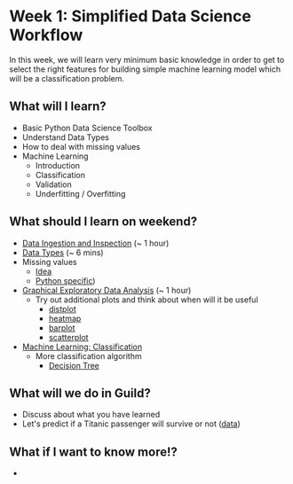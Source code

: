 # Week 1: Simplified Data Science Workflow

In this week, we will learn very minimum basic knowledge in order to get to select the right features for building simple machine learning model which will be a classification problem.

## What will I learn?

* Basic Python Data Science Toolbox
* Understand Data Types
* How to deal with missing values
* Machine Learning
  * Introduction
  * Classification
  * Validation
  * Underfitting / Overfitting

## What should I learn on weekend?

* [Data Ingestion and Inspection](https://campus.datacamp.com/courses/pandas-foundations/data-ingestion-inspection) (~ 1 hour)
* [Data Types](https://towardsdatascience.com/data-types-in-statistics-347e152e8bee) (~ 6 mins)
* Missing values
  * [Idea](https://www.analyticsindiamag.com/5-ways-handle-missing-values-machine-learning-datasets/)
  * [Python specific](https://jakevdp.github.io/PythonDataScienceHandbook/03.04-missing-values.html ))
* [Graphical Exploratory Data Analysis](https://www.kaggle.com/rochellesilva/simple-tutorial-for-beginners/data) (~ 1 hour)
  * Try out additional plots and think about when will it be useful
    * [distplot](https://seaborn.pydata.org/generated/seaborn.distplot.html)
    * [heatmap](https://seaborn.pydata.org/generated/seaborn.heatmap.html)
    * [barplot](https://seaborn.pydata.org/generated/seaborn.barplot.html)
    * [scatterplot](https://seaborn.pydata.org/generated/seaborn.scatterplot.html)
* [Machine Learning: Classification](https://campus.datacamp.com/courses/supervised-learning-with-scikit-learn/classification)
  * More classification algorithm
    * [Decision Tree](https://www.datacamp.com/community/tutorials/decision-tree-classification-python)

## What will we do in Guild?

* Discuss about what you have learned
* Let's predict if a Titanic passenger will survive or not ([data](https://www.kaggle.com/rochellesilva/simple-tutorial-for-beginners/data))

## What if I want to know more!?
-

